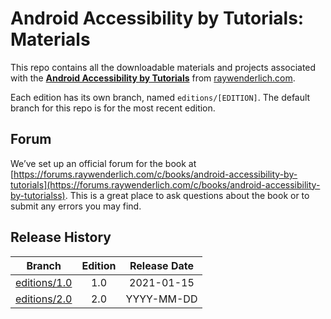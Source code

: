 # Android Accessibility by Tutorials: Materials

This repo contains all the downloadable materials and projects associated with the **[Android Accessibility by Tutorials](https://www.raywenderlich.com/books/android-accessibility-by-tutorials)** from [raywenderlich.com](https://www.raywenderlich.com).

Each edition has its own branch, named `editions/[EDITION]`. The default branch for this repo is for the most recent edition.

## Forum

We’ve set up an official forum for the book at [https://forums.raywenderlich.com/c/books/android-accessibility-by-tutorials](https://forums.raywenderlich.com/c/books/android-accessibility-by-tutorialss). This is a great place to ask questions about the book or to submit any errors you may find.

## Release History

| Branch                                                                            | Edition | Release Date |
| --------------------------------------------------------------------------------- |:-------:|:------------:|
| [editions/1.0](https://github.com/raywenderlich/acca-materials/tree/editions/1.0) | 1.0     | 2021-01-15   |
| [editions/2.0](https://github.com/raywenderlich/acca-materials/tree/editions/2.0) | 2.0     | YYYY-MM-DD   |
